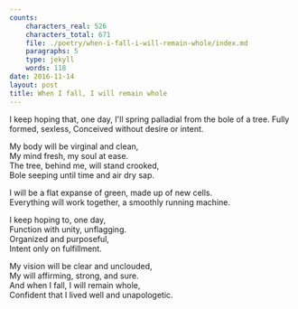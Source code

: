 ```yaml
---
counts:
    characters_real: 526
    characters_total: 671
    file: ./poetry/when-i-fall-i-will-remain-whole/index.md
    paragraphs: 5
    type: jekyll
    words: 118
date: 2016-11-14
layout: post
title: When I fall, I will remain whole
---
```


<div class="verse">
I keep hoping that, one day,  
I'll spring palladial from the bole of a tree.  
Fully formed, sexless,  
Conceived without desire or intent.

My body will be virginal and clean,  
My mind fresh, my soul at ease.  
The tree, behind me, will stand crooked,  
Bole seeping until time and air dry sap.

I will be a flat expanse of green, made up of new cells.  
Everything will work together, a smoothly running machine.

I keep hoping to, one day,  
Function with unity, unflagging.  
Organized and purposeful,  
Intent only on fulfillment.

My vision will be clear and unclouded,  
My will affirming, strong, and sure.  
And when I fall, I will remain whole,  
Confident that I lived well and unapologetic.
</div>
